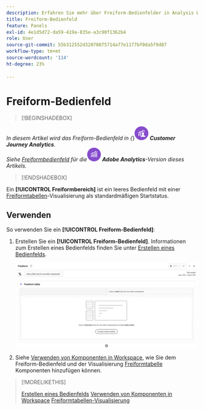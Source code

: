 ```yaml
---
description: Erfahren Sie mehr über Freiform-Bedienfelder in Analysis Workspace.
title: Freiform-Bedienfeld
feature: Panels
exl-id: 4e1d5d72-da59-419a-835e-a3c90f1362b4
role: User
source-git-commit: 55b312552d32070875714a77e1177bf0da5f9d87
workflow-type: tm+mt
source-wordcount: '114'
ht-degree: 23%

---
```


# Freiform-Bedienfeld


>[!BEGINSHADEBOX]

_In diesem Artikel wird das Freiform-Bedienfeld in {_}![CustomerJourneyAnalytics](/help/assets/icons/CustomerJourneyAnalytics.svg) _**Customer Journey Analytics**_.<br/>_Siehe [Freiformbedienfeld](https://experienceleague.adobe.com/en/docs/analytics/analyze/analysis-workspace/panels/freeform-panel) für die_![AdobeAnalytics](/help/assets/icons/AdobeAnalytics.svg) _**Adobe Analytics**-Version dieses Artikels._

>[!ENDSHADEBOX]


Ein **[!UICONTROL Freiformbereich]** ist ein leeres Bedienfeld mit einer [Freiformtabellen](/help/analysis-workspace/visualizations/freeform-table/freeform-table.md)-Visualisierung als standardmäßigen Startstatus.

## Verwenden

So verwenden Sie ein **[!UICONTROL Freiform-Bedienfeld]**:

1. Erstellen Sie ein **[!UICONTROL Freiform-Bedienfeld]**. Informationen zum Erstellen eines Bedienfelds finden Sie unter [Erstellen eines Bedienfelds](panels.md#create-a-panel).

   ![Das standardmäßige Freiformbedienfeld, das ein leeres Bedienfeld mit einer Freiformtabelle anzeigt.](assets/freeform-panel.png)

1. Siehe [Verwenden von Komponenten in Workspace](/help/components/use-components-in-workspace.md), wie Sie dem Freiform-Bedienfeld und der Visualisierung [Freiformtabelle](/help/analysis-workspace/visualizations/freeform-table/freeform-table.md) Komponenten hinzufügen können.


>[!MORELIKETHIS]
>
>[Erstellen eines Bedienfelds](/help/analysis-workspace/c-panels/panels.md#create-a-panel)
>[Verwenden von Komponenten in Workspace](/help/components/use-components-in-workspace.md)
>[Freiformtabellen-Visualisierung](/help/analysis-workspace/visualizations/freeform-table/freeform-table.md)
>